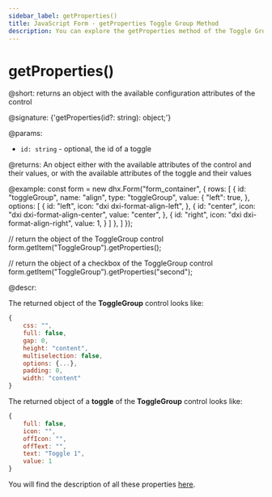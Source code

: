```yaml
---
sidebar_label: getProperties()
title: JavaScript Form - getProperties Toggle Group Method 
description: You can explore the getProperties method of the Toggle Group control of Form in the documentation of the DHTMLX JavaScript UI library. Browse developer guides and API reference, try out code examples and live demos, and download a free 30-day evaluation version of DHTMLX Suite.
---
```


# getProperties()

@short: returns an object with the available configuration attributes of the control

@signature: {'getProperties(id?: string): object;'}

@params:
- `id: string` - optional, the id of a toggle

@returns:
An object either with the available attributes of the control and their values, or with the available attributes of the toggle and their values

@example:
const form = new dhx.Form("form_container", { 
    rows: [
        {
        	id: "toggleGroup",
            name: "align",
            type: "toggleGroup",
            value: {
                "left": true,
            },
            options: [
                {
                    id: "left",
                    icon: "dxi dxi-format-align-left",
                },
                {
                    id: "center",
                    icon: "dxi dxi-format-align-center",
                    value: "center",
                },
                {
                    id: "right",
                    icon: "dxi dxi-format-align-right",
                    value: 1,
                }
            ]
        },
    ]
});

// return the object of the ToggleGroup control 
form.getItem("ToggleGroup").getProperties();

// return the object of a checkbox of the ToggleGroup control 
form.getItem("ToggleGroup").getProperties("second");

@descr:

The returned object of the **ToggleGroup** control looks like:

~~~js
{
	css: "",
	full: false,
	gap: 0,
	height: "content",
	multiselection: false,
	options: {...},
	padding: 0,
	width: "content"
}
~~~

The returned object of a **toggle** of the **ToggleGroup** control looks like:

~~~js
{
	full: false,
	icon: "",
	offIcon: "",
	offText: "",
	text: "Toggle 1",
	value: 1
}
~~~

You will find the description of all these properties [here](form/api/togglegroup/api_togglegroup_properties.md).